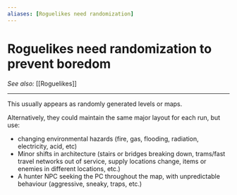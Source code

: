 ```yaml
---
aliases: [Roguelikes need randomization]
---
```

# Roguelikes need randomization to prevent boredom
*See also:* [[Roguelikes]]
___
This usually appears as randomly generated levels or maps. 

Alternatively, they could maintain the same major layout for each run, but use:
- changing environmental hazards (fire, gas, flooding, radiation, electricity, acid, etc)
- Minor shifts in architecture (stairs or bridges breaking down, trams/fast travel networks out of service, supply locations change, items or enemies in different locations, etc.)
- A hunter NPC seeking the PC throughout the map, with unpredictable behaviour (aggressive, sneaky, traps, etc.)